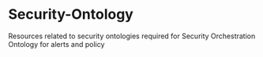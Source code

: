 # Security-Ontology
Resources related to security ontologies required for Security Orchestration
Ontology for alerts and policy
